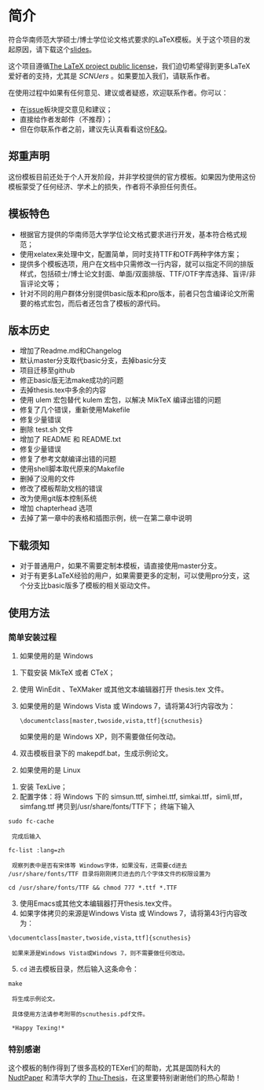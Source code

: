 简介
=============

符合华南师范大学硕士/博士学位论文格式要求的LaTeX模板。关于这个项目的发起原因，请下载这个[slides](http://code.google.com/p/scnuthesis/downloads/detail?name=scnuthesis.pdf&can=2&q=)。

这个项目遵循[The LaTeX project public license](http://latex-project.org/lppl/)，我们迫切希望得到更多LaTeX爱好者的支持，尤其是 _SCNUers_ 。如果要加入我们，请联系作者。

在使用过程中如果有任何意见、建议或者疑惑，欢迎联系作者。你可以：
  * 在[issue](http://code.google.com/p/scnuthesis/issues/list)板块提交意见和建议；
  * 直接给作者发邮件（不推荐）；
  * 但在你联系作者之前，建议先认真看看这份[F&Q](http://code.google.com/p/scnuthesis/wiki/FAQ)。


## 郑重声明

这份模板目前还处于个人开发阶段，并非学校提供的官方模板。如果因为使用这份模板蒙受了任何经济、学术上的损失，作者将不承担任何责任。


## 模板特色

* 根据官方提供的华南师范大学学位论文格式要求进行开发，基本符合格式规范；
* 使用xelatex来处理中文，配置简单，同时支持TTF和OTF两种字体方案；
* 提供多个模板选项，用户在文档中只需修改一行内容，就可以指定不同的排版样式，包括硕士/博士论文封面、单面/双面排版、TTF/OTF字库选择、盲评/非盲评论文等；
* 针对不同的用户群体分别提供basic版本和pro版本，前者只包含编译论文所需要的格式宏包，而后者还包含了模板的源代码。


## 版本历史

* 增加了Readme.md和Changelog
* 默认master分支取代basic分支，去掉basic分支
* 项目迁移至github
* 修正basic版无法make成功的问题
* 去掉thesis.tex中多余的内容
* 使用 ulem 宏包替代 kulem 宏包，以解决 MikTeX 编译出错的问题
* 修复了几个错误，重新使用Makefile
* 修复少量错误
* 删除 test.sh 文件
* 增加了 README 和 README.txt
* 修复少量错误
* 修复了参考文献编译出错的问题
* 使用shell脚本取代原来的Makefile
* 删掉了没用的文件
* 修改了模板帮助文档的错误
* 改为使用git版本控制系统
* 增加 chapterhead 选项
* 去掉了第一章中的表格和插图示例，统一在第二章中说明


## 下载须知

* 对于普通用户，如果不需要定制本模板，请直接使用master分支。
* 对于有更多LaTeX经验的用户，如果需要更多的定制，可以使用pro分支，这个分支比basic版多了模板的相关驱动文件。

## 使用方法

### 简单安装过程

1) 如果使用的是 Windows
  1. 下载安装 MikTeX 或者 CTeX；
  2. 使用 WinEdit 、TeXMaker 或其他文本编辑器打开 thesis.tex 文件。
  3. 如果使用的是 Windows Vista 或 Windows 7，请将第43行内容改为：
  
     `\documentclass[master,twoside,vista,ttf]{scnuthesis}`
     
     如果使用的是 Windows XP，则不需要做任何改动。
  4. 双击模板目录下的 makepdf.bat，生成示例论文。

2) 如果使用的是 Linux
  1. 安装 TexLive；
  2. 配置字体：将 Windows 下的 simsun.ttf, simhei.ttf, simkai.ttf，simli,ttf，simfang.ttf 拷贝到/usr/share/fonts/TTF下；
     终端下输入
     
  `sudo fc-cache`
     
     完成后输入
     
  `fc-list :lang=zh`
	  
     观察列表中是否有宋体等 Windows字体，如果没有，还需要cd进去 /usr/share/fonts/TTF 目录将刚刚拷贝进去的几个字体文件的权限设置为

  `cd /usr/share/fonts/TTF && chmod 777 *.ttf *.TTF`
	  
  3. 使用Emacs或其他文本编辑器打开thesis.tex文件。
  4. 如果字体拷贝的来源是Windows Vista 或 Windows 7，请将第43行内容改为：

  `\documentclass[master,twoside,vista,ttf]{scnuthesis}`
      
     如果来源是Windows Vista或Windows 7，则不需要做任何改动。
  5. `cd` 进去模板目录，然后输入这条命令：
  
  `make`
	  
     将生成示例论文。

     具体使用方法请参考附带的scnuthesis.pdf文件。

     *Happy Texing!*

### 特别感谢

这个模板的制作得到了很多高校的TEXer们的帮助，尤其是国防科大的 [NudtPaper](http://nudtpaper.googlecode.com) 和清华大学的 [Thu-Thesis](https://github.com/xueruini/thuthesis)，在这里要特别谢谢他们的热心帮助！
